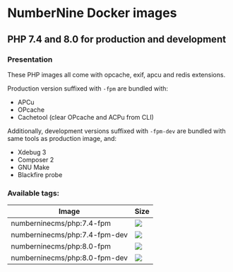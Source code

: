 # NumberNine Docker images

## PHP 7.4 and 8.0 for production and development

### Presentation

These PHP images all come with opcache, exif, apcu and redis extensions.

Production version suffixed with `-fpm` are bundled with:

* APCu
* OPcache
* Cachetool (clear OPcache and ACPu from CLI)

Additionally, development versions suffixed with `-fpm-dev` are bundled with same tools as production image, and:

* Xdebug 3
* Composer 2
* GNU Make
* Blackfire probe

### Available tags:

| Image  | Size |
| --- | --- |
| numberninecms/php:7.4-fpm          | [![](https://img.shields.io/docker/image-size/numberninecms/php/7.4-fpm)](https://hub.docker.com/r/numberninecms/php)         |
| numberninecms/php:7.4-fpm-dev      | [![](https://img.shields.io/docker/image-size/numberninecms/php/7.4-fpm-dev)](https://hub.docker.com/r/numberninecms/php)     |
| numberninecms/php:8.0-fpm      | [![](https://img.shields.io/docker/image-size/numberninecms/php/8.0-fpm)](https://hub.docker.com/r/numberninecms/php)     |
| numberninecms/php:8.0-fpm-dev  | [![](https://img.shields.io/docker/image-size/numberninecms/php/8.0-fpm-dev)](https://hub.docker.com/r/numberninecms/php) |
